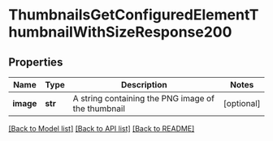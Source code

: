 # ThumbnailsGetConfiguredElementThumbnailWithSizeResponse200

## Properties
Name | Type | Description | Notes
------------ | ------------- | ------------- | -------------
**image** | **str** | A string containing the PNG image of the thumbnail | [optional] 

[[Back to Model list]](../README.md#documentation-for-models) [[Back to API list]](../README.md#documentation-for-api-endpoints) [[Back to README]](../README.md)


